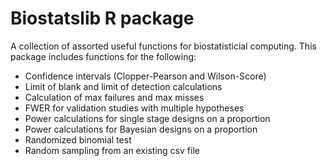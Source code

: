 # Biostatslib R package

A collection of assorted useful functions for biostatisticial computing.
This package includes functions for the following:

+ Confidence intervals (Clopper-Pearson and Wilson-Score)
+ Limit of blank and limit of detection calculations
+ Calculation of max failures and max misses
+ FWER for validation studies with multiple hypotheses
+ Power calculations for single stage designs on a proportion
+ Power calculations for Bayesian designs on a proportion
+ Randomized binomial test
+ Random sampling from an existing csv file


